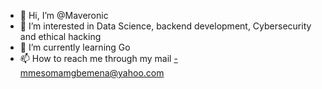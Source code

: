 - 👋 Hi, I’m @Maveronic
- 👀 I’m interested in Data Science, backend development, Cybersecurity and ethical hacking
- 🌱 I’m currently learning Go
- 📫 How to reach me through my mail -mmesomamgbemena@yahoo.com

<!---
Maveronic/Maveronic is a ✨ special ✨ repository because its `README.md` (this file) appears on your GitHub profile.
You can click the Preview link to take a look at your changes.
--->
